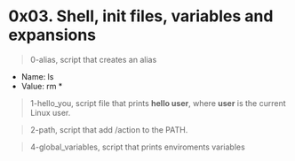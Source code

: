 # 0x03. Shell, init files, variables and expansions

> 0-alias, script that creates an alias
+ Name: ls
+ Value: rm *

> 1-hello_you, script file that prints **hello user**, where **user** is the current Linux user.

> 2-path, script that add /action to the PATH.

> 4-global_variables, script that prints enviroments variables

